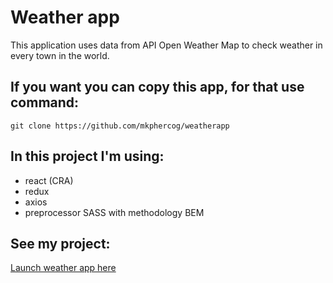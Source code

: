 # Weather app

This application uses data from API Open Weather Map to check weather in every town in the world.

## If you want you can copy this app, for that use command:

```
git clone https://github.com/mkphercog/weatherapp
```

## In this project I'm using:

- react (CRA)
- redux
- axios
- preprocessor SASS with methodology BEM

## See my project:

[Launch weather app here](https://mkphercog.github.io/weatherapp/)
